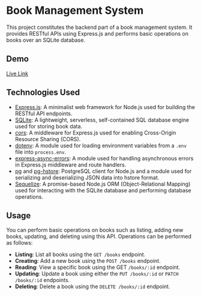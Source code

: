 # Book Management System

This project constitutes the backend part of a book management system. It provides RESTful APIs using Express.js and performs basic operations on books over an SQLite database.

## Demo

[Live Link](https://library-be-l0e5.onrender.com/)

## Technologies Used

- [Express.js](https://expressjs.com/): A minimalist web framework for Node.js used for building the RESTful API endpoints.
- [SQLite](https://www.sqlite.org/): A lightweight, serverless, self-contained SQL database engine used for storing book data.
- [cors](https://www.npmjs.com/package/cors): A middleware for Express.js used for enabling Cross-Origin Resource Sharing (CORS).
- [dotenv](https://www.npmjs.com/package/dotenv): A module used for loading environment variables from a `.env` file into `process.env`.
- [express-async-errors](https://www.npmjs.com/package/express-async-errors): A module used for handling asynchronous errors in Express.js middleware and route handlers.
- [pg](https://www.npmjs.com/package/pg) and [pg-hstore](https://www.npmjs.com/package/pg-hstore): PostgreSQL client for Node.js and a module used for serializing and deserializing JSON data into hstore format.
- [Sequelize](https://sequelize.org/): A promise-based Node.js ORM (Object-Relational Mapping) used for interacting with the SQLite database and performing database operations.

## Usage

You can perform basic operations on books such as listing, adding new books, updating, and deleting using this API. Operations can be performed as follows:

- **Listing**: List all books using the `GET /books` endpoint.
- **Creating**: Add a new book using the `POST /books` endpoint.
- **Reading**: View a specific book using the GET `/books/:id` endpoint.
- **Updating**: Update a book using either the `PUT /books/:id` or `PATCH /books/:id` endpoints.
- **Deleting**: Delete a book using the `DELETE /books/:id` endpoint. 